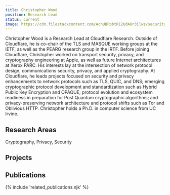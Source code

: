 ```yaml
---
title: Christopher Wood
position: Research Lead
status: current
image: https://cdn.filestackcontent.com/AchUBPpbtR12UdA8r3ilwz/security=policy:eyJleHBpcnkiOjIyMzA3NDc0OTcsImNhbGwiOlsicmVhZCIsImNvbnZlcnQiXSwiaGFuZGxlIjoiMWtGYThjdVRRYWlBTnZHcDkxM20ifQ==,signature:af6b97d9a057a3048613d726ee67dbffe61f72da2d5fc6de00b5a990e5c7df9b/cache=expiry:max/resize=w:600,h:600,fit:crop,align:faces/rotate=d:exif/1kFa8cuTQaiANvGp913m
---
```

Christopher Wood is a Research Lead at Cloudflare Research. Outside of Cloudflare, he is co-chair of the TLS and MASQUE working groups at the IETF, as well as the PEARG research group in the IRTF. Before joining Cloudflare, Christopher worked on transport security, privacy, and cryptography engineering at Apple, as well as future Internet architectures at Xerox PARC. His interests lay at the intersection of network protocol design, communications security, privacy, and applied cryptography. 
At Cloudflare, he leads projects focused on security and privacy enhancements to network protocols such as TLS, QUIC, and DNS; emerging cryptographic protocol development and standardization such as Hybrid Public Key Encryption and OPAQUE; protocol evolution and ecosystem readiness in preparation for Post Quantum cryptographic algorithms; and privacy-preserving network architecture and protocol shifts such as Tor and Oblivious HTTP. Christopher holds a Ph.D. in computer science from UC Irvine.

## Research Areas 
Cryptography, Privacy, Security

## Projects


## Publications 
{% include 'related_publications.njk' %}
